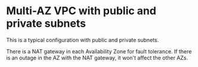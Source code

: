 # Multi-AZ VPC with public and private subnets

This is a typical configuration with public and private subnets.

There is a NAT gateway in each Availability Zone for fault tolerance. If there is an outage in the AZ with the NAT gateway, it won't affect the other AZs.
